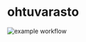 # ohtuvarasto

![example workflow](https://github.com/Sokirates/ohtuvarasto/actions/workflows/CI/badge.svg)

